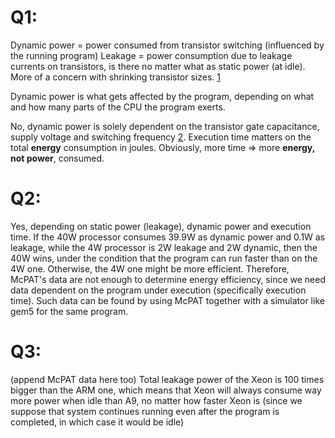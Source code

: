 # Q1:
Dynamic power = power consumed from transistor switching (influenced by the running program)
Leakage = power consumption due to leakage currents on transistors, is there no matter what as
static power (at idle). More of a concern with shrinking transistor sizes. [1]

Dynamic power is what gets affected by the program, depending on what and how many
parts of the CPU the program exerts.

No, dynamic power is solely dependent on the transistor gate capacitance, supply voltage and
switching frequency [2]. Execution time matters on the total **energy** consumption in joules.
Obviously, more time => more **energy, not power**, consumed.

# Q2:
Yes, depending on static power (leakage), dynamic power and execution time. If the 40W processor
consumes 39.9W as dynamic power and 0.1W as leakage, while the 4W processor is 2W leakage and 2W
dynamic, then the 40W wins, under the condition that the program can run faster than on
the 4W one. Otherwise, the 4W one might be more efficient.
Therefore, McPAT's data are not enough to determine energy efficiency, since we need
data dependent on the program under execution (specifically execution time).
Such data can be found by using McPAT together with a simulator like gem5 for the same program.

# Q3:
(append McPAT data here too)
Total leakage power of the Xeon is 100 times bigger than the ARM one, which means that Xeon
will always consume way more power when idle than A9, no matter how faster Xeon is 
(since we suppose that system continues running even after the program is completed, in
which case it would be idle)

[1]: https://en.wikipedia.org/wiki/Processor_power_dissipation (REPLACE THE WIKI SOURCE WITH PROPER ONE)
[2]: https://web.archive.org/web/20150812030010/http://download.intel.com/design/network/papers/30117401.pdf